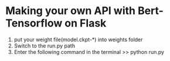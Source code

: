 # Making your own API with Bert-Tensorflow on Flask
1. put your weight file(model.ckpt-*) into weights folder
2. Switch to the run.py path
3. Enter the following command in the terminal >> python run.py
